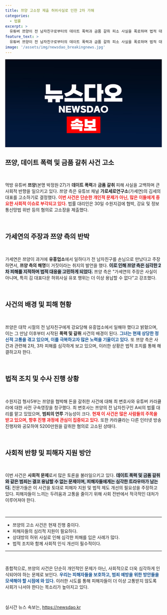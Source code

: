 ```yaml
---
title: 쯔양 고소장 제출 허위사실로 인한 2차 가해
categories:
  - 법률
excerpt: >
  유튜버 쯔양이 전 남자친구로부터의 데이트 폭력과 금품 갈취 피소 사실을 폭로하며 법적 대응에 나섰습니다. 그녀는 가세연 김세의 대표를 협박 및 허위사실 유포 혐의로 고소하며, 피해의 심각성을 호소했습니다.
feature_text: >
  유튜버 쯔양이 전 남자친구로부터의 데이트 폭력과 금품 갈취 피소 사실을 폭로하며 법적 대응에 나섰습니다. 그녀는 가세연 김세의 대표를 협박 및 허위사실 유포 혐의로 고소하며, 피해의 심각성을 호소했습니다.
image: '/assets/img/newsdao_breakingnews.jpg'
---
```


<p><img src="/assets/img/newsdao_breakingnews.jpg" alt="flaretime 속보" /></p>

<h2 data-ke-size="size26">쯔양, 데이트 폭력 및 금품 갈취 사건 고소</h2>

<p data-ke-size="size16">&nbsp;</p>

<p data-ke-size="size16">먹방 유튜버 <b>쯔양</b>(본명 박정원·27)가 <b>데이트 폭력</b>과 <b>금품 갈취</b> 피해 사실을 고백하며 큰 사회적 반향을 일으키고 있다. 쯔양 측은 유튜브 채널 <b>가로세로연구소</b>(가세연)의 김세의 대표를 고소하기로 결정했다. <b><span style="color: #ee2323;">이번 사건은 단순한 개인적 문제가 아닌, 많은 이들에게 중요한 사회적 이슈로 부각되고 있다.</span></b> 법률 대리인은 30일 수원지검에 협박, 강요 및 정보통신망법 위반 등의 혐의로 고소장을 제출했다.</p>

<p data-ke-size="size16">&nbsp;</p>

<h2 data-ke-size="size26">가세연의 주장과 쯔양 측의 반박</h2>

<p data-ke-size="size16">&nbsp;</p>

<p data-ke-size="size16">가세연은 쯔양이 과거에 <b>유흥업소</b>에서 일하다가 전 남자친구를 손님으로 만났다고 주장하면서, <b>쯔양 측의 해명</b>이 거짓이라는 취지의 발언을 했다. <b><span style="background-color: #21538527;">이로 인해 쯔양 측은 심각한 2차 피해를 지적하며 법적 대응을 고민하게 되었다.</span></b> 쯔양 측은 "가세연의 주장은 사실이 아니며, 특히 김 대표다운 허위사실 유포 행위는 더 이상 용납할 수 없다"고 강조했다.</p>

<p data-ke-size="size16">&nbsp;</p>

<h2 data-ke-size="size26">사건의 배경 및 피해 현황</h2>

<p data-ke-size="size16">&nbsp;</p>

<p data-ke-size="size16">쯔양은 대학 시절의 전 남자친구에게 강요당해 유흥업소에서 일해야 했다고 밝혔으며, 이는 그 만남 이후부터 시작된 <b>폭력 및 갈취</b> 사건의 배경이 된다. <b><span style="color: #1a5490;">그녀는 현재 상당한 정신적 고통을 겪고 있으며, 이를 극복하고자 많은 노력을 기울이고 있다.</span></b> 또 쯔양 측은 사건과 관련해 2차, 3차 피해를 심각하게 보고 있으며, 이러한 상황은 법적 조치를 통해 해결하고자 한다.</p>

<p data-ke-size="size16">&nbsp;</p>

<h2 data-ke-size="size26">법적 조치 및 수사 진행 상황</h2>

<p data-ke-size="size16">&nbsp;</p>

<p data-ke-size="size16">수원지검 형사5부는 쯔양을 협박해 돈을 갈취한 사건에 대해 최 변호사와 유튜버 카라큘라에 대한 사전 구속영장을 청구했다. 최 변호사는 쯔양의 전 남자친구인 A씨의 법률 대리를 맡고 있었으며, <b>범죄의 연루</b> 가능성이 크다. <b><span style="color: #ee2323;">현재 이 사건은 많은 사람들의 주목을 받고 있으며, 향후 진행 과정에 관심이 집중되고 있다.</span></b> 또한 카라큘라는 다른 인터넷 방송 진행자와 공모하여 5200만원을 갈취한 혐의로 고소된 상태다.</p>

<p data-ke-size="size16">&nbsp;</p>

<h2 data-ke-size="size26">사회적 반향 및 피해자 지원 방안</h2>

<p data-ke-size="size16">&nbsp;</p>

<p data-ke-size="size16">이번 사건은 <b>사회적 문제</b>로서 많은 토론을 불러일으키고 있다. <b><span style="background-color: #21538527;">데이트 폭력 및 금품 갈취와 같은 범죄는 결코 용납할 수 없는 문제이며, 피해자들에게는 심각한 트라우마가 남는다.</span></b> 전문가들은 이 사건을 토대로 피해자 지원 및 법적 제도 개선의 필요성을 주장하고 있다. 피해자들이 느끼는 두려움과 고통을 줄이기 위해 사회 전반에서 적극적인 대처가 이루어져야 한다.</p>

<p data-ke-size="size16">&nbsp;</p>

<hr />

<ul>
<li>쯔양의 고소 사건은 현재 진행 중이다.</li>
<li>피해자들의 심리적 지원이 필요하다.</li>
<li>상대방의 허위 사실로 인해 심각한 피해를 입은 사례가 많다.</li>
<li>법적 조치와 함께 사회적 인식 개선이 필수적이다.</li>
</ul>

<hr />

<p data-ke-size="size16">&nbsp;</p>

<p data-ke-size="size16">종합적으로, 쯔양의 사건은 단순히 개인적인 문제가 아닌, 사회적으로 더욱 심각하게 인식되어야 하는 문제로 보인다. <b><span style="color: #1a5490;">우리는 피해자들을 보호하고, 범죄 예방을 위한 방안들을 모색해야 할 시점에 와 있다.</span></b> 이러한 시도를 통해 피해자들이 더 이상 고통받지 않도록 사회가 나서야 한다는 목소리가 높아지고 있다.</p> 

<p data-ke-size="size16">&nbsp;</p>
실시간 뉴스 속보는, <a href="https://newsdao.kr" rel="dofollow">https://newsdao.kr</a>


